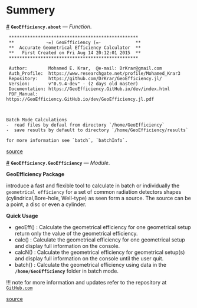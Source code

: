 
<a id='Summery-1'></a>

# Summery

<a id='GeoEfficiency.about' href='#GeoEfficiency.about'>#</a>
**`GeoEfficiency.about`** &mdash; *Function*.



```
 *************************************************
 **            -=) GeoEfficiency (=-             **
 **  Accurate Geometrical Efficiency Calculator  **
 **   First Created on Fri Aug 14 20:12:01 2015  **
 *************************************************

 Author:        Mohamed E. Krar,  @e-mail: DrKrar@gmail.com 
 Auth_Profile:  https://www.researchgate.net/profile/Mohamed_Krar3
 Repository:    https://github.com/DrKrar/GeoEfficiency.jl/
 Version:       v"0.9.4-dev" - (2 days old master)  
 Documentation: https://GeoEfficiency.GitHub.io/dev/index.html
 PDF_Manual:    https://GeoEfficiency.GitHub.io/dev/GeoEfficiency.jl.pdf



Batch Mode Calculations 
-  read files by defaul from directory `/home/GeoEfficiency`
-  save results by default to directory `/home/GeoEfficiency/results`

for more information see `batch`, `batchInfo`.
```


<a target='_blank' href='https://github.com/DrKrar/GeoEfficiency.jl/blob/dc26f093229830eb5c29cddc2172c996844d1f0e/src/GeoEfficiency.jl#L91-L116' class='documenter-source'>source</a><br>

<a id='GeoEfficiency.GeoEfficiency' href='#GeoEfficiency.GeoEfficiency'>#</a>
**`GeoEfficiency.GeoEfficiency`** &mdash; *Module*.



**GeoEfficiency Package**

introduce a fast and flexible tool to calculate in batch or individually the `geometrical efficiency`  for a set of common radiation detectors shapes (cylindrical,Bore-hole, Well-type) as seen form  a source. The source can be a point, a disc or even a cylinder.

**Quick Usage**

  * geoEff()	: Calculate the geometrical efficiency for one geometrical setup return only the value of the geometrical efficiency.
  * calc() 	: Calculate the geometrical efficiency for one geometrical setup and display full information on the console.
  * calcN()	: Calculate the geometrical efficiency for geometrical setup(s) and display full information on the console until the user quit.
  * batch()	: Calculate the geometrical efficiency using data in the **`/home/GeoEfficiency`** folder in batch mode.

!!! note
    for more information and updates refer to the repository at [`GitHub.com`](https://github.com/DrKrar/GeoEfficiency.jl/)



<a target='_blank' href='https://github.com/DrKrar/GeoEfficiency.jl/blob/dc26f093229830eb5c29cddc2172c996844d1f0e/src/GeoEfficiency.jl#L3-L23' class='documenter-source'>source</a><br>

